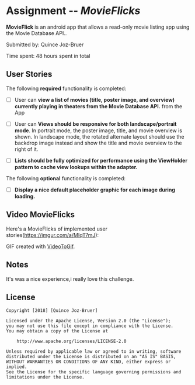 # Assignment -- *MovieFlicks*

**MovieFlick** is an android app that allows a read-only movie listing app using the Movie Database API..

Submitted by: Quince Joz-Bruer

Time spent: 48 hours spent in total

## User Stories

The following **required** functionality is completed:

* [ ] User can **view a list of movies (title, poster image, and overview) currently playing in theaters from the Movie Database API.** from the App
* [ ] User can **Views should be responsive for both landscape/portrait mode**.
         In portrait mode, the poster image, title, and movie overview is shown.
         In landscape mode, the rotated alternate layout should use the backdrop image instead and show the title and movie overview to the right of it.
* [ ]  **Lists should be fully optimized for performance using the ViewHolder pattern to cache view lookups within the adapter.** 


The following **optional** functionality is completed:
* [ ]  **Display a nice default placeholder graphic for each image during loading.** 



## Video MovieFlicks

Here's a MovieFlicks of implemented user stories(https://imgur.com/a/MIqT7mJ):



GIF created with [VideoToGif](https://play.google.com/store/apps/details?id=com.kayak.studio.gifmaker).



## Notes
It's was a nice experience,i really love this challenge.

## License

    Copyright [2018] [Quince Joz-Bruer]

    Licensed under the Apache License, Version 2.0 (the "License");
    you may not use this file except in compliance with the License.
    You may obtain a copy of the License at

        http://www.apache.org/licenses/LICENSE-2.0

    Unless required by applicable law or agreed to in writing, software
    distributed under the License is distributed on an "AS IS" BASIS,
    WITHOUT WARRANTIES OR CONDITIONS OF ANY KIND, either express or implied.
    See the License for the specific language governing permissions and
    limitations under the License.
